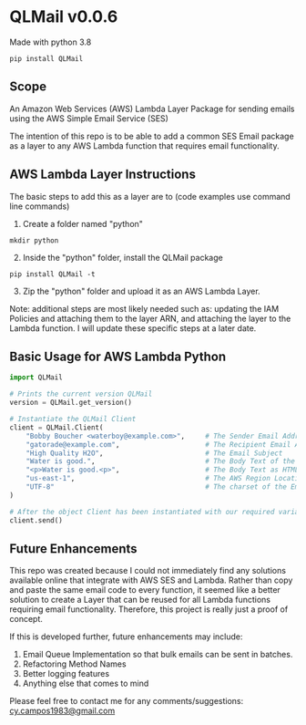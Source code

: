 # QLMail v0.0.6

Made with python 3.8

```
pip install QLMail
```

## Scope

An Amazon Web Services (AWS) Lambda Layer Package for sending emails using the AWS Simple Email Service (SES)

The intention of this repo is to be able to add a common SES Email package as a layer to any AWS Lambda function that requires email functionality.

## AWS Lambda Layer Instructions

The basic steps to add this as a layer are to (code examples use command line commands)

1. Create a folder named "python"

```
mkdir python
```

2. Inside the "python" folder, install the QLMail package

```
pip install QLMail -t
```

3. Zip the "python" folder and upload it as an AWS Lambda Layer.

Note: additional steps are most likely needed such as: updating the IAM Policies and attaching them to the layer ARN, and attaching the layer to the Lambda function. I will update these specific steps at a later date.

## Basic Usage for AWS Lambda Python

```python
import QLMail

# Prints the current version QLMail
version = QLMail.get_version()

# Instantiate the QLMail Client
client = QLMail.Client(
    "Bobby Boucher <waterboy@example.com>",     # The Sender Email Address
    "gatorade@example.com",                     # The Recipient Email Address
    "High Quality H2O",                         # The Email Subject
    "Water is good.",                           # The Body Text of the Email
    "<p>Water is good.<p>",                     # The Body Text as HTML of the Email
    "us-east-1",                                # The AWS Region Location to use
    "UTF-8"                                     # The charset of the Email
)

# After the object Client has been instantiated with our required variables, we can send the email
client.send()
```

## Future Enhancements

This repo was created because I could not immediately find any solutions available online that integrate with AWS SES and Lambda. Rather than copy and paste the same email code to every function, it seemed like a better solution to create a Layer that can be reused for all Lambda functions requiring email functionality. Therefore, this project is really just a proof of concept.

If this is developed further, future enhancements may include:

1. Email Queue Implementation so that bulk emails can be sent in batches.
2. Refactoring Method Names
3. Better logging features
4. Anything else that comes to mind

Please feel free to contact me for any comments/suggestions: cy.campos1983@gmail.com
